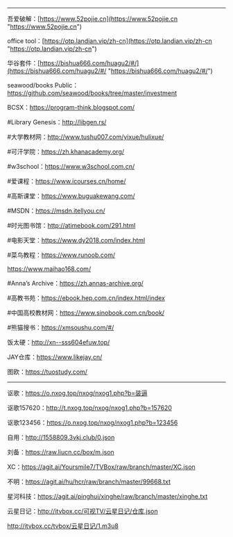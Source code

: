 ------------

吾爱破解：[https://www.52pojie.cn](https://www.52pojie.cn "https://www.52pojie.cn")



office tool：[https://otp.landian.vip/zh-cn](https://otp.landian.vip/zh-cn "https://otp.landian.vip/zh-cn")

华谷套件：[https://bishua666.com/huagu2/#/](https://bishua666.com/huagu2/#/ "https://bishua666.com/huagu2/#/")

seawood/books Public：https://github.com/seawood/books/tree/master/investment

BCSX：https://program-think.blogspot.com/

#Library Genesis：http://libgen.rs/   

#大学教材网：http://www.tushu007.com/yixue/hulixue/ 

#可汗学院：https://zh.khanacademy.org/  

#w3school：https://www.w3school.com.cn/ 

#爱课程：https://www.icourses.cn/home/ 

#高斯课堂：https://www.buguakewang.com/   

#MSDN：https://msdn.itellyou.cn/  

#时光图书馆：http://atimebook.com/291.html    

#电影天堂：https://www.dy2018.com/index.html

#菜鸟教程：https://www.runoob.com/

https://www.maihao168.com/

#Anna’s Archive：https://zh.annas-archive.org/

#高教书苑：https://ebook.hep.com.cn/index.html/index

#中国高校教材网：https://www.sinobook.com.cn/book/

#熊猫搜书：https://xmsoushu.com/#/

饭太硬：http://xn--sss604efuw.top/

JAY仓库：https://www.likejay.cn/

图欧：https://tuostudy.com/

--------------------
讴歌：https://o.nxog.top/nxog/nxog1.php?b=装逼

讴歌157620：http://t.nxog.top/nxog/nxog1.php?b=157620

讴歌123456：https://o.nxog.top/nxog/nxog1.php?b=123456

自用：http://1558809.3vkj.club/0.json

刘备：https://raw.liucn.cc/box/m.json

XC：https://agit.ai/Yoursmile7/TVBox/raw/branch/master/XC.json

不明：https://agit.ai/hu/hcr/raw/branch/master/99668.txt

星河科技：https://agit.ai/pinghui/xinghe/raw/branch/master/xinghe.txt

云星日记：http://itvbox.cc/可视TV/云星日记/仓库.json

http://itvbox.cc/tvbox/云星日记/1.m3u8
